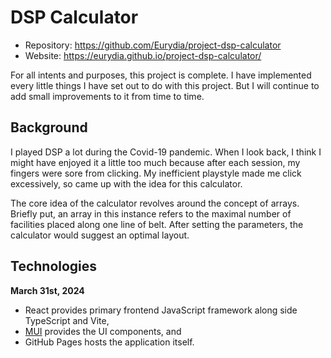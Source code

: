 # DSP Calculator

- Repository: https://github.com/Eurydia/project-dsp-calculator
- Website: https://eurydia.github.io/project-dsp-calculator/

For all intents and purposes, this project is complete. I have implemented every little things I have set out to do with this project. But I will continue to add  small improvements to it from time to time.

## Background

I played DSP a lot during the Covid-19 pandemic. When I look back, I think I might have enjoyed it a little too much because after each session, my fingers were sore from clicking. My inefficient playstyle made me click excessively, so came up with the idea for this calculator.

The core idea of the calculator revolves around the concept of arrays. Briefly put, an array in this instance refers to the maximal number of facilities placed along one line of belt. After setting the parameters, the calculator would suggest an optimal layout.

## Technologies

**March 31st, 2024**
- React provides primary frontend JavaScript framework along side TypeScript and Vite,
- [MUI](https://mui.com/) provides the UI components, and
- GitHub Pages hosts the application itself.

